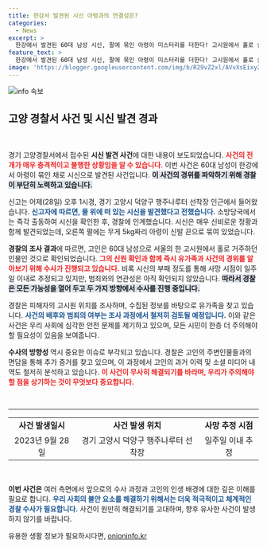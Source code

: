 ```yaml
---
title: 한강서 발견된 시신 아령과의 연결성은?
categories:
  - News
excerpt: >
  한강에서 발견된 60대 남성 시신, 팔에 묶인 아령이 미스터리를 더한다! 고시원에서 홀로 살던 그는 왜 이런 모습으로 떠올랐을까? 경찰 수사가 진행 중이다.
feature_text: >
  한강에서 발견된 60대 남성 시신, 팔에 묶인 아령이 미스터리를 더한다! 고시원에서 홀로 살던 그는 왜 이런 모습으로 떠올랐을까? 경찰 수사가 진행 중이다.
image: 'https://blogger.googleusercontent.com/img/b/R29vZ2xl/AVvXsEixyZcFfHzMRdzZMjFBmAUKJYCLCGyLL1o632UiGVXcaFdKo_bkvkuCioo0uUKlGfBVcT3P84aROyZIXSBEx3Aw5nCQ3pTgDom1WDC4m8eifvWiAmWEEVb4x6G_l8C0QH225ldMjyaFvpxGEBGNO37VmDTDMHGhJPq73UglMfDca1-0aw/s1600/blogspot.png'
---
```


<p><img src="https://blogger.googleusercontent.com/img/b/R29vZ2xl/AVvXsEixyZcFfHzMRdzZMjFBmAUKJYCLCGyLL1o632UiGVXcaFdKo_bkvkuCioo0uUKlGfBVcT3P84aROyZIXSBEx3Aw5nCQ3pTgDom1WDC4m8eifvWiAmWEEVb4x6G_l8C0QH225ldMjyaFvpxGEBGNO37VmDTDMHGhJPq73UglMfDca1-0aw/s1600/blogspot.png" alt="info 속보" /></p>

<h2 data-ke-size="size26">고양 경찰서 사건 및 시신 발견 경과</h2>

<p data-ke-size="size16">&nbsp;</p>

<p>경기 고양경찰서에서 접수된 <b>시신 발견 사건</b>에 대한 내용이 보도되었습니다. <b><span style="color: #ee2323;">사건의 전개가 매우 충격적이고 불행한 상황임을 알 수 있습니다.</span></b> 이번 사건은 60대 남성이 한강에서 아령이 묶인 채로 시신으로 발견된 사건입니다. <b><span style="background-color: #21538527;">이 사건의 경위를 파악하기 위해 경찰이 부단히 노력하고 있습니다.</span></b> </p>

<p>신고는 어제(28일) 오후 1시경, 경기 고양시 덕양구 행주나루터 선착장 인근에서 들어왔습니다. <b><span style="color: #1a5490;">신고자에 따르면, 물 위에 떠 있는 시신을 발견했다고 전했습니다.</span></b> 소방당국에서는 즉각 출동하여 시신을 확인한 후, 경찰에 인계했습니다. 시신은 매우 신비로운 정황과 함께 발견되었는데, 오른쪽 팔에는 무게 5kg짜리 아령이 신발 끈으로 묶여 있었습니다. </p>

<p><b>경찰의 조사 결과</b>에 따르면, 고인은 60대 남성으로 서울의 한 고시원에서 홀로 거주하던 인물인 것으로 확인되었습니다. <b><span style="color: #ee2323;">그의 신원 확인과 함께 즉시 유가족과 사건의 경위를 알아보기 위해 수사가 진행되고 있습니다.</span></b> 비록 시신의 부패 정도를 통해 사망 시점이 일주일 이내로 추정되고 있지만, 범죄와의 연관성은 아직 확인되지 않았습니다. <b><span style="background-color: #21538527;">따라서 경찰은 모든 가능성을 열어 두고 두 가지 방향에서 수사를 진행 중입니다.</span></b> </p>

<p>경찰은 피해자의 고시원 위치를 조사하며, 수집된 정보를 바탕으로 유가족을 찾고 있습니다. <b><span style="color: #1a5490;">사건의 배후와 범죄의 여부는 조사 과정에서 철저히 검토될 예정입니다.</span></b> 이와 같은 사건은 우리 사회에 심각한 안전 문제를 제기하고 있으며, 모든 시민이 한층 더 주의해야 할 필요성이 있음을 보여줍니다. </p>

<p><b>수사의 방향성</b> 역시 중요한 이슈로 부각되고 있습니다. 경찰은 고인의 주변인물들과의 면담을 통해 추가 증거를 찾고 있으며, 이 과정에서 고인의 과거 이력 및 소셜 미디어 내역도 철저히 분석하고 있습니다. <b><span style="color: #ee2323;">이 사건이 무사히 해결되기를 바라며, 우리가 주의해야 할 점을 상기하는 것이 무엇보다 중요합니다.</span></b> </p>

<p data-ke-size="size16">&nbsp;</p>

<hr>

<table style="width: 100%; border-collapse: collapse;">
  <tr>
    <td style="text-align: center; height: 17px;"><b>사건 발생일시</b></td>
    <td style="text-align: center; height: 17px;"><b>사건 발생 위치</b></td>
    <td style="text-align: center; height: 17px;"><b>사망 추정 시점</b></td>
  </tr>
  <tr>
    <td style="text-align: center; height: 17px;">2023년 9월 28일</td>
    <td style="text-align: center; height: 17px;">경기 고양시 덕양구 행주나루터 선착장</td>
    <td style="text-align: center; height: 17px;">일주일 이내 추정</td>
  </tr>
</table>

<p data-ke-size="size16">&nbsp;</p>

<p><b>이번 사건은</b> 여러 측면에서 앞으로의 수사 과정과 고인의 인생 배경에 대한 깊은 이해를 필요로 합니다. <b><span style="color: #1a5490;">우리 사회의 불안 요소를 해결하기 위해서는 더욱 적극적이고 체계적인 경찰 수사가 필요합니다.</span></b> 사건이 원만히 해결되기를 고대하며, 향후 유사한 사건이 발생하지 않기를 바랍니다.</p>
유용한 생활 정보가 필요하시다면, <a href="https://onioninfo.kr" rel="dofollow">onioninfo.kr</a>


